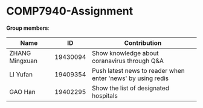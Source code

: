 # COMP7940-Assignment

**Group members**: 

Name  | ID  | Contribution
 ---- | ----- | ----- |   
 ZHANG Mingxuan  | 19430094  | Show knowledge about coranavirus through Q&A
 LI Yufan  | 19409354 | Push latest news to reader when enter 'news' by using redis
 GAO Han  | 19402295 | Show the list of designated hospitals 


